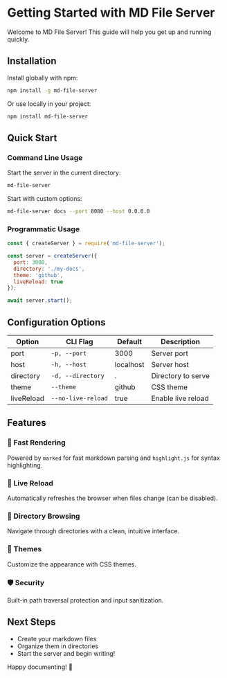 # Getting Started with MD File Server

Welcome to MD File Server! This guide will help you get up and running quickly.

## Installation

Install globally with npm:

```bash
npm install -g md-file-server
```

Or use locally in your project:

```bash
npm install md-file-server
```

## Quick Start

### Command Line Usage

Start the server in the current directory:

```bash
md-file-server
```

Start with custom options:

```bash
md-file-server docs --port 8080 --host 0.0.0.0
```

### Programmatic Usage

```javascript
const { createServer } = require('md-file-server');

const server = createServer({
  port: 3000,
  directory: './my-docs',
  theme: 'github',
  liveReload: true
});

await server.start();
```

## Configuration Options

| Option | CLI Flag | Default | Description |
|--------|----------|---------|-------------|
| port | `-p, --port` | 3000 | Server port |
| host | `-h, --host` | localhost | Server host |
| directory | `-d, --directory` | . | Directory to serve |
| theme | `--theme` | github | CSS theme |
| liveReload | `--no-live-reload` | true | Enable live reload |

## Features

### 🚀 Fast Rendering
Powered by `marked` for fast markdown parsing and `highlight.js` for syntax highlighting.

### 🔄 Live Reload
Automatically refreshes the browser when files change (can be disabled).

### 📁 Directory Browsing
Navigate through directories with a clean, intuitive interface.

### 🎨 Themes
Customize the appearance with CSS themes.

### 🛡️ Security
Built-in path traversal protection and input sanitization.

## Next Steps

- Create your markdown files
- Organize them in directories
- Start the server and begin writing!

Happy documenting! 📝